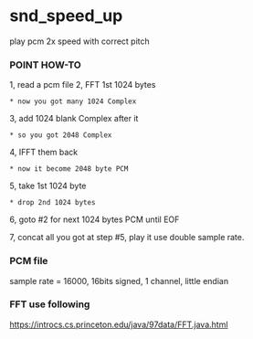 # snd_speed_up
play pcm 2x speed with correct pitch

### POINT HOW-TO
 1, read a pcm file
 2, FFT 1st 1024 bytes
 
    * now you got many 1024 Complex
 3, add 1024 blank Complex after it
 
    * so you got 2048 Complex
 4, IFFT them back
 
    * now it become 2048 byte PCM
 5, take 1st 1024 byte
 
    * drop 2nd 1024 bytes
 6, goto #2 for next 1024 bytes PCM until EOF
 
 7, concat all you got at step #5, play it use double sample rate.

### PCM file
 sample rate = 16000, 16bits signed, 1 channel, little endian

### FFT use following
 https://introcs.cs.princeton.edu/java/97data/FFT.java.html
